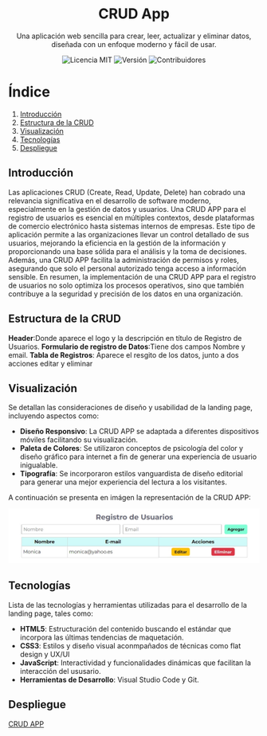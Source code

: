 <h1 align="center">CRUD App</h1>

<p align="center">Una aplicación web sencilla para crear, leer, actualizar y eliminar datos, diseñada con un enfoque moderno y fácil de usar.</p>

<p align="center">
  <img src="https://img.shields.io/badge/licencia-MAC-green" alt="Licencia MIT">
  <img src="https://img.shields.io/badge/versi%C3%B3n-1.0.0-blue" alt="Versión">
  <img src="https://img.shields.io/badge/contribuidores-2-brightgreen" alt="Contribuidores">
</p>


# Índice

1. [Introducción](#introducción)
2. [Estructura de la CRUD](#estructura-de-la-crud)
3. [Visualización](#visualización)
4. [Tecnologías](#tecnologías)
5. [Despliegue](#despliegue)

## Introducción
Las aplicaciones CRUD (Create, Read, Update, Delete) han cobrado una relevancia significativa en el desarrollo de software moderno, especialmente en la gestión de datos y usuarios. Una CRUD APP para el registro de usuarios es esencial en múltiples contextos, desde plataformas de comercio electrónico hasta sistemas internos de empresas. Este tipo de aplicación permite a las organizaciones llevar un control detallado de sus usuarios, mejorando la eficiencia en la gestión de la información y proporcionando una base sólida para el análisis y la toma de decisiones. Además, una CRUD APP facilita la administración de permisos y roles, asegurando que solo el personal autorizado tenga acceso a información sensible. En resumen, la implementación de una CRUD APP para el registro de usuarios no solo optimiza los procesos operativos, sino que también contribuye a la seguridad y precisión de los datos en una organización.

## Estructura de la CRUD
**Header**:Donde aparece el logo y la descripción en título de Registro de Usuarios.
**Formulario de registro de Datos**:Tiene dos campos Nombre y email.
**Tabla de Registros**: Aparece el resgito de los datos, junto a dos acciones editar y eliminar

## Visualización
Se detallan las consideraciones de diseño y usabilidad de la landing page, incluyendo aspectos como:
- **Diseño Responsivo**: La CRUD APP se adaptada a diferentes dispositivos móviles facilitando su visualización.
- **Paleta de Colores**: Se utilizaron conceptos de psicología del color y diseño gráfico para internet a fin de generar una experiencia de usuario inigualable.
- **Tipografía**: Se incorporaron estilos vanguardista de diseño editorial para generar una mejor experiencia del lectura a los visitantes.

A continuación se presenta en imágen la representación de la CRUD APP:

![](https://github.com/monicarias/CRUD-APP/blob/main/img1.jpg?raw=true)

## Tecnologías 
Lista de las tecnologías y herramientas utilizadas para el desarrollo de la landing page, tales como:
- **HTML5**: Estructuración del contenido buscando el estándar que incorpora las últimas tendencias de maquetación.
- **CSS3**: Estilos y diseño visual aconmpañados de técnicas como flat design y UX/UI
- **JavaScript**: Interactividad y funcionalidades dinámicas que facilitan la interacción del ususario.
- **Herramientas de Desarrollo**: Visual Studio Code y Git.

## Despliegue
[CRUD APP](https://ejemplocrudapp.netlify.app)

